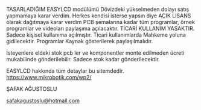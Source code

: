 TASARLADIĞIM EASYLCD modülümü Dövizdeki yükselmeden dolayı satış yapmamaya karar verdim. 
Herkes kendisi isterse yapsın diye AÇIK LISANS olarak dağıtmaya karar verdim
PCB şemalarına kadar tüm programlar, örnek programlar ve videoları paylaşıma açılacaktır. 
TİCARİ KULLANIM YASAKTIR. Sadece kişisel kullanıma açılmıştır. Ticari kullanımlarda Mahkeme yoluna gidilecektir. 
Programlar Kaynak gösterilerek paylaşılmalıdır. 

İsteyenlere eldeki stok pcb ler ve komponentler monte edilmeden ücreti mukabilinde gönderilebilir. 
Sadece stok kadar gönderilecektir. 

EASYLCD hakkında tüm detaylar bu sitemdedir. 
https://www.mikrobotik.com/wp2/

ŞAFAK AĞUSTOSLU

safakagustoslu@hotmail.com
